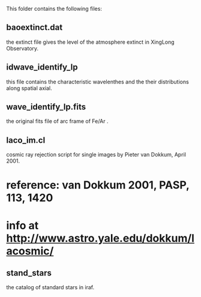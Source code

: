 This folder contains the following files:

baoextinct.dat     
---
the extinct file gives the level of the atmosphere extinct in XingLong Observatory.              

idwave_identify_lp
---
this file contains the characteristic wavelenthes and the their distributions along spatial axial.

wave_identify_lp.fits
---
the original fits file of arc frame of Fe/Ar .

laco_im.cl
---
cosmic ray rejection script for single images by Pieter van Dokkum, April 2001.
# reference: van Dokkum 2001, PASP, 113, 1420
# info at http://www.astro.yale.edu/dokkum/lacosmic/

stand_stars
---
the catalog of standard stars in iraf.
